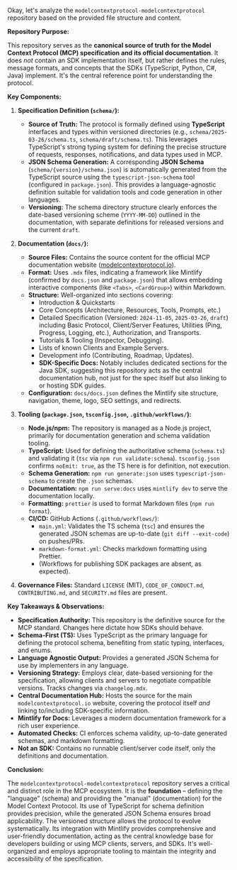 Okay, let's analyze the `modelcontextprotocol-modelcontextprotocol` repository based on the provided file structure and content.

**Repository Purpose:**

This repository serves as the **canonical source of truth for the Model Context Protocol (MCP) specification and its official documentation**. It does *not* contain an SDK implementation itself, but rather defines the rules, message formats, and concepts that the SDKs (TypeScript, Python, C#, Java) implement. It's the central reference point for understanding the protocol.

**Key Components:**

1.  **Specification Definition (`schema/`):**
    *   **Source of Truth:** The protocol is formally defined using **TypeScript** interfaces and types within versioned directories (e.g., `schema/2025-03-26/schema.ts`, `schema/draft/schema.ts`). This leverages TypeScript's strong typing system for defining the precise structure of requests, responses, notifications, and data types used in MCP.
    *   **JSON Schema Generation:** A corresponding **JSON Schema** (`schema/{version}/schema.json`) is automatically generated from the TypeScript source using the `typescript-json-schema` tool (configured in `package.json`). This provides a language-agnostic definition suitable for validation tools and code generation in other languages.
    *   **Versioning:** The schema directory structure clearly enforces the date-based versioning scheme (`YYYY-MM-DD`) outlined in the documentation, with separate definitions for released versions and the current `draft`.

2.  **Documentation (`docs/`):**
    *   **Source Files:** Contains the source content for the official MCP documentation website ([modelcontextprotocol.io](https://modelcontextprotocol.io)).
    *   **Format:** Uses `.mdx` files, indicating a framework like Mintlify (confirmed by `docs.json` and `package.json`) that allows embedding interactive components (like `<Tabs>`, `<CardGroup>`) within Markdown.
    *   **Structure:** Well-organized into sections covering:
        *   Introduction & Quickstarts
        *   Core Concepts (Architecture, Resources, Tools, Prompts, etc.)
        *   Detailed Specification (Versioned: `2024-11-05`, `2025-03-26`, `draft`) including Basic Protocol, Client/Server Features, Utilities (Ping, Progress, Logging, etc.), Authorization, and Transports.
        *   Tutorials & Tooling (Inspector, Debugging).
        *   Lists of known Clients and Example Servers.
        *   Development info (Contributing, Roadmap, Updates).
        *   **SDK-Specific Docs:** Notably includes dedicated sections for the Java SDK, suggesting this repository acts as the central documentation hub, not just for the spec itself but also linking to or hosting SDK guides.
    *   **Configuration:** `docs/docs.json` defines the Mintlify site structure, navigation, theme, logo, SEO settings, and redirects.

3.  **Tooling (`package.json`, `tsconfig.json`, `.github/workflows/`):**
    *   **Node.js/npm:** The repository is managed as a Node.js project, primarily for documentation generation and schema validation tooling.
    *   **TypeScript:** Used for defining the authoritative schema (`schema.ts`) and validating it (`tsc` via `npm run validate:schema`). `tsconfig.json` confirms `noEmit: true`, as the TS here is for definition, not execution.
    *   **Schema Generation:** `npm run generate:json` uses `typescript-json-schema` to create the `.json` schemas.
    *   **Documentation:** `npm run serve:docs` uses `mintlify dev` to serve the documentation locally.
    *   **Formatting:** `prettier` is used to format Markdown files (`npm run format`).
    *   **CI/CD:** GitHub Actions (`.github/workflows/`):
        *   `main.yml`: Validates the TS schema (`tsc`) and ensures the generated JSON schemas are up-to-date (`git diff --exit-code`) on pushes/PRs.
        *   `markdown-format.yml`: Checks markdown formatting using Prettier.
        *   (Workflows for publishing SDK packages are absent, as expected).

4.  **Governance Files:** Standard `LICENSE` (MIT), `CODE_OF_CONDUCT.md`, `CONTRIBUTING.md`, and `SECURITY.md` files are present.

**Key Takeaways & Observations:**

*   **Specification Authority:** This repository is the definitive source for the MCP standard. Changes here dictate how SDKs should behave.
*   **Schema-First (TS):** Uses TypeScript as the primary language for defining the protocol schema, benefiting from static typing, interfaces, and enums.
*   **Language Agnostic Output:** Provides a generated JSON Schema for use by implementers in any language.
*   **Versioning Strategy:** Employs clear, date-based versioning for the specification, allowing clients and servers to negotiate compatible versions. Tracks changes via `changelog.mdx`.
*   **Central Documentation Hub:** Hosts the source for the main `modelcontextprotocol.io` website, covering the protocol itself *and* linking to/including SDK-specific information.
*   **Mintlify for Docs:** Leverages a modern documentation framework for a rich user experience.
*   **Automated Checks:** CI enforces schema validity, up-to-date generated schemas, and markdown formatting.
*   **Not an SDK:** Contains no runnable client/server code itself, only the definitions and documentation.

**Conclusion:**

The `modelcontextprotocol-modelcontextprotocol` repository serves a critical and distinct role in the MCP ecosystem. It is the **foundation** – defining the "language" (schema) and providing the "manual" (documentation) for the Model Context Protocol. Its use of TypeScript for schema definition provides precision, while the generated JSON Schema ensures broad applicability. The versioned structure allows the protocol to evolve systematically. Its integration with Mintlify provides comprehensive and user-friendly documentation, acting as the central knowledge base for developers building or using MCP clients, servers, and SDKs. It's well-organized and employs appropriate tooling to maintain the integrity and accessibility of the specification.
